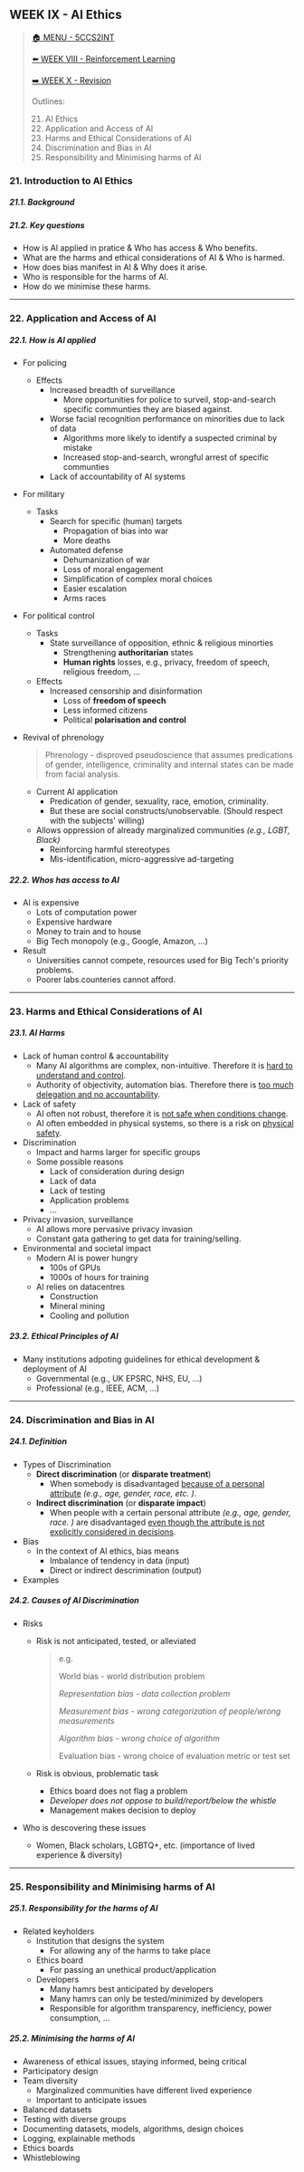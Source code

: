 ## WEEK IX - AI Ethics

>[🏠 MENU - 5CCS2INT](year2/5ccs2int.md)
>
>[⬅️ WEEK VIII - Reinforcement Learning](year2/5ccs2int/w8.md)
>
>[➡️ WEEK X - Revision](year2/5ccs2int/w10.md)
>
>Outlines:
>
>21. AI Ethics
>22. Application and Access of AI
>23. Harms and Ethical Considerations of AI
>24. Discrimination and Bias in AI
>25. Responsibility and Minimising harms of AI

### 21. Introduction to AI Ethics

##### 21.1. Background

##### 21.2. Key questions

- How is AI applied in pratice & Who has access & Who benefits. 
- What are the harms and ethical considerations of AI & Who is harmed. 
- How does bias manifest in AI & Why does it arise. 
- Who is responsible for the harms of AI.
- How do we minimise these harms.

---

### 22. Application and Access of AI

##### 22.1. How is AI applied

- For policing

  - Effects
    - Increased breadth of surveillance
      - More opportunities for police to surveil, stop-and-search specific communties they are biased against. 
    - Worse facial recognition performance on minorities due to lack of data
      - Algorithms more likely to identify a suspected criminal by mistake
      - Increased stop-and-search, wrongful arrest of specific communties
    - Lack of accountability of AI systems

- For military

  - Tasks
    - Search for specific (human) targets
      - Propagation of bias into war
      - More deaths
    - Automated defense
      - Dehumanization of war
      - Loss of moral engagement
      - Simplification of complex moral choices
      - Easier escalation
      - Arms races

- For political control

  - Tasks
    - State surveillance of opposition, ethnic & religious minorties
      - Strengthening **authoritarian** states
      - **Human rights** losses, e.g., privacy, freedom of speech, religious freedom, ...
  - Effects
    - Increased censorship and disinformation
      - Loss of **freedom of speech**
      - Less informed citizens
      - Political **polarisation and control**

- Revival of phrenology

  > Phrenology - disproved pseudoscience that assumes predications of gender, intelligence, criminality and internal states can be made from facial analysis. 

  - Current AI application
    - Predication of gender, sexuality, race, emotion, criminality. 
    - But these are social constructs/unobservable. (Should respect with the subjects' willing)
  - Allows oppression of already marginalized communities *(e.g., LGBT, Black)*
    - Reinforcing harmful stereotypes
    - Mis-identification, micro-aggressive ad-targeting

##### 22.2. Whos has access to AI

- AI is expensive
  - Lots of computation power
  - Expensive hardware
  - Money to train and to house
  - Big Tech monopoly (e.g., Google, Amazon, ...)
- Result
  - Universities cannot compete, resources used for Big Tech's priority problems.
  - Poorer labs.counteries cannot afford. 

---

### 23. Harms and Ethical Considerations of AI

##### 23.1. AI Harms

- Lack of human control & accountability
  - Many AI algorithms are complex, non-intuitive. Therefore it is <u>hard to understand and control</u>. 
  - Authority of objectivity, automation bias. Therefore there is <u>too much delegation and no accountability</u>. 
- Lack of safety
  - AI often not robust, therefore it is <u>not safe when conditions change</u>. 
  - AI often embedded in physical systems, so there is a risk on <u>physical safety</u>. 
- Discrimination
  - Impact and harms larger for specific groups
  - Some possible reasons
    - Lack of consideration during design
    - Lack of data
    - Lack of testing
    - Application problems
    - ...
- Privacy invasion, surveillance
  - AI allows more pervasive privacy invasion
  - Constant gata gathering to get data for training/selling. 
- Environmental and societal impact
  - Modern AI is power hungry
    - 100s of GPUs
    - 1000s of hours for training
  - AI relies on datacentres
    - Construction
    - Mineral mining
    - Cooling and pollution

##### 23.2. Ethical Principles of AI

- Many institutions adpoting guidelines for ethical development & deployment of AI
  - Governmental (e.g., UK EPSRC, NHS, EU, ...)
  - Professional (e.g., IEEE, ACM, ...)

---

### 24. Discrimination and Bias in AI

##### 24.1. Definition

- Types of Discrimination
  - **Direct discrimination** (or **disparate treatment**)
    - When somebody is disadvantaged <u>because of a personal attribute</u> *(e.g., age, gender, race, etc. )*. 
  - **Indirect discrimination** (or **disparate impact**)
    - When people with a certain personal attribute *(e.g., age, gender, race. )* are disadvantaged <u>even though the attribute is not explicitly considered in decisions</u>. 
- Bias
  - In the context of AI ethics, bias means
    - Imbalance of tendency in data (input)
    - Direct or indirect descrimination (output)
- Examples

##### 24.2. Causes of AI Discrimination

- Risks
  - Risk is not anticipated, tested, or alleviated
  
    > e.g.
    >
    > World bias - world distribution problem
    >
    > *Representation bias - data collection problem*
    >
    > *Measurement bias - wrong categorization of people/wrong measurements*
    >
    > *Algorithm bias - wrong choice of algorithm*
    >
    > Evaluation bias - wrong choice of evaluation metric or test set
  - Risk is obvious, problematic task
  
    - Ethics board does not flag a problem
    - *Developer does not oppose to build/report/below the whistle*
    - Management makes decision to deploy
  
- Who is descovering these issues
  - Women, Black scholars, LGBTQ+, etc. (importance of lived experience & diversity)

---

### 25. Responsibility and Minimising harms of AI

##### 25.1. Responsibility for the harms of AI

- Related keyholders
  - Institution that designs the system
    - For allowing any of the harms to take place
  - Ethics board
    - For passing an unethical product/application
  - Developers
    - Many hamrs best anticipated by developers
    - Many hamrs can only be tested/minimized by developers
    - Responsible for algorithm transparency, inefficiency, power consumption, ...

##### 25.2. Minimising the harms of AI

- Awareness of ethical issues, staying informed, being critical
- Participatory design
- Team diversity
  - Marginalized communities have different lived experience
  - Important to anticipate issues
- Balanced datasets
- Testing with diverse groups
- Documenting datasets, models, algorithms, design choices
- Logging, explainable methods
- Ethics boards
- Whistleblowing

